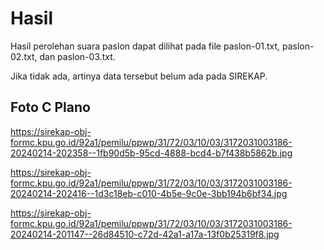 # Hasil

Hasil perolehan suara paslon dapat dilihat pada file paslon-01.txt, paslon-02.txt, dan paslon-03.txt.

Jika tidak ada, artinya data tersebut belum ada pada SIREKAP.

## Foto C Plano

https://sirekap-obj-formc.kpu.go.id/92a1/pemilu/ppwp/31/72/03/10/03/3172031003186-20240214-202358--1fb90d5b-95cd-4888-bcd4-b7f438b5862b.jpg

https://sirekap-obj-formc.kpu.go.id/92a1/pemilu/ppwp/31/72/03/10/03/3172031003186-20240214-202416--1d3c18eb-c010-4b5e-9c0e-3bb194b6bf34.jpg

https://sirekap-obj-formc.kpu.go.id/92a1/pemilu/ppwp/31/72/03/10/03/3172031003186-20240214-201147--26d84510-c72d-42a1-a17a-13f0b25319f8.jpg
